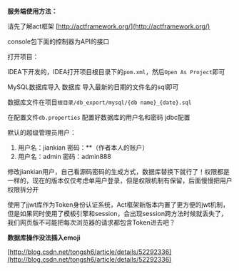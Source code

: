 **服务端使用方法：**

请先了解act框架
[http://actframework.org/](http://actframework.org/)

console包下面的控制器为API的接口

打开项目：

IDEA下开发的，IDEA打开项目根目录下的`pom.xml`，然后`Open As Project`即可

MySQL数据库导入 数据库 导入最新的日期的文件名的sql即可

数据库文件在项目`根目录/db_export/mysql/{db name}_{date}.sql`

在配置文件`db.properties` 配置好数据库的用户名和密码 jdbc配置


默认的超级管理员用户：

 1. 用户名：jiankian 密码：**（作者本人的账户）
 2. 用户名：admin 密码：admin888 
 
 修改jiankian用户，自己看源码密码的生成方式，数据库替换下就行了！权限都是一样的，现在的版本仅仅考虑单用户登录，但是权限机制有保留，后面慢慢把用户权限拆分开
 
使用了jjwt库作为Token身份认证系统，Act框架新版本内置了更方便的jwt机制，但是如果同时使用了模板引擎和session，会出现session跨方法时候就丢失了，我们网页版不可能把每次浏览器的请求都包含Token进去吧？

**数据库操作没法插入emoji**


[http://blog.csdn.net/tongsh6/article/details/52292336](http://blog.csdn.net/tongsh6/article/details/52292336)